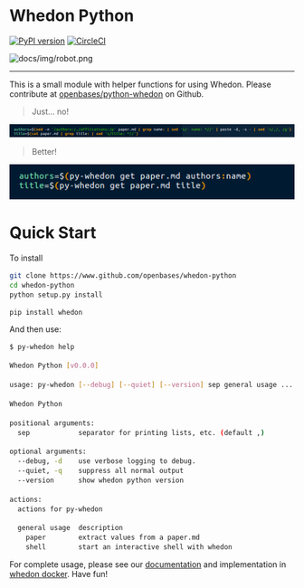 # Whedon Python

[![PyPI version](https://badge.fury.io/py/whedon.svg)](https://badge.fury.io/py/whedon)
[![CircleCI](https://circleci.com/gh/openbases/whedon-python.svg?style=svg)](https://circleci.com/gh/openbases/whedon-python)

![docs/img/robot.png](https://github.com/openbases/whedon-python/raw/master/docs/img/robot.png)

-------------------------------------------------------------------------------

This is a small module with helper functions for using Whedon. Please contribute at
[openbases/python-whedon](https://www.github.com/openbases/whedon-python) on
Github.

> Just... no!

![docs/img/whedon-before.png](docs/img/whedon-before.png)

> Better!

![docs/img/whedon-upgrade.png](docs/img/whedon-upgrade.png)

# Quick Start

To install

```bash
git clone https://www.github.com/openbases/whedon-python
cd whedon-python
python setup.py install
```
```
pip install whedon
```

And then use:

```bash
$ py-whedon help

Whedon Python [v0.0.0]

usage: py-whedon [--debug] [--quiet] [--version] sep general usage ...

Whedon Python

positional arguments:
  sep            separator for printing lists, etc. (default ,)

optional arguments:
  --debug, -d    use verbose logging to debug.
  --quiet, -q    suppress all normal output
  --version      show whedon python version

actions:
  actions for py-whedon

  general usage  description
    paper        extract values from a paper.md
    shell        start an interactive shell with whedon
```

For complete usage, please see our [documentation](https://openbases.github.io/whedon-python/)
and implementation in [whedon docker](https://www.github.com/openbases/whedon/). Have fun!
